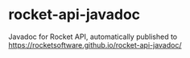 # rocket-api-javadoc

Javadoc for Rocket API, automatically published to https://rocketsoftware.github.io/rocket-api-javadoc/
